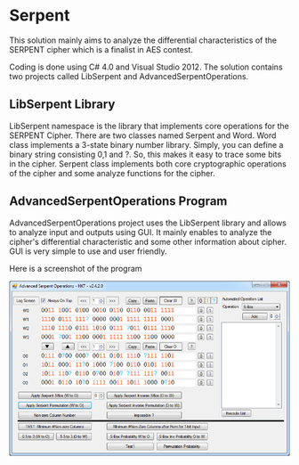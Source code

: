 Serpent
=======

This solution mainly aims to analyze the differential characteristics of the SERPENT cipher which is a finalist in AES contest.

Coding is done using C# 4.0 and Visual Studio 2012. The solution contains two projects called LibSerpent and AdvancedSerpentOperations.

LibSerpent Library
------------------

LibSerpent namespace is the library that implements core operations for the SERPENT Cipher. There are two classes named Serpent and Word. Word class implements a 3-state binary number library. Simply, you can define a binary string consisting 0,1 and ?. So, this makes it easy to trace some bits in the cipher. Serpent class implements both core cryptographic operations of the cipher and some analyze functions for the cipher.

AdvancedSerpentOperations Program
---------------------------------

AdvancedSerpentOperations project uses the LibSerpent library and allows to analyze input and outputs using GUI. It mainly enables to analyze the cipher's differential characteristic and some other information about cipher. GUI is very simple to use and user friendly.

Here is a screenshot of the program

![Example Screenshot](ExampleScreenshot.png)
